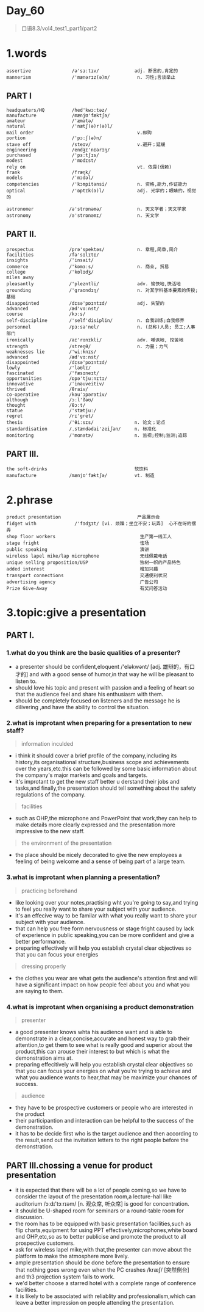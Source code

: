 # Day_60
> 口语8.3/vol4_test1_part1/part2
# 1.words
    assertive               /ə'sɜːtɪv/             adj. 断言的,肯定的
    mannerism               /'mænərɪz(ə)m/          n. 习性;言谈举止
    

## PART I
    headquaters/HQ          /hed'kwɔːtəz/
    manufacture             /mænjʊ'fæktʃə/
    amateur                 /'æmətə/
    natural                 /'nætʃ(ə)r(ə)l/
    mail order                                      v.邮购
    portion                 /'pɔːʃ(ə)n/
    stave off               /steɪv/                 v.避开；延缓
    engineering             /endʒɪ'nɪərɪŋ/
    purchased               /'pɜːtʃɪs/
    modest                  /'mɒdɪst/
    rely on                                         vt. 依靠(信赖)
    frank                   /fræŋk/
    models                  /ˈmɔdəl/
    competencies            /'kɔmpitənsi/           n. 资格,能力,作证能力
    optical                 /'ɒptɪk(ə)l/            adj. 光学的；眼睛的，视觉的

    astronomer             /ə'strɒnəmə/             n. 天文学者；天文学家
    astronomy              /ə'strɒnəmɪ/             n. 天文学

## PART II.
    prospectus             /prə'spektəs/            n. 章程,简章,简介
    facilities             /fə'sɪlɪtɪ/
    insights               /'insait/
    commerce               /'kɒmɜːs/                n. 商业, 贸易
    college                /'kɒlɪdʒ/
    miles away
    pleasantly             /'plezntli/              adv. 愉快地,快活地
    grounding              /'graʊndɪŋ/              n. 对某学科基本要素的传授;基础
    disappointed           /dɪsə'pɒɪntɪd/           adj. 失望的
    advanced               /æd'vɑːnst/
    course                 /kɔːs/
    self-discipline        /'self'disiplin/         n. 自我训练;自我修养
    personnel              /pɜːsə'nel/              n. (总称)人员; 员工;人事部门
    ironically             /aɪ'rɑnɪkli/             adv. 嘲讽地, 挖苦地
    strength               /streŋθ/                 n. 力量；力气
    weaknesses lie         /'wiːknɪs/
    advanced               /æd'vɑːnst/
    disappointed           /dɪsə'pɒɪntɪd/
    lowly                  /'ləʊlɪ/
    fascinated             /'fæsɪneɪt/
    opportunities          /ɒpə'tjuːnɪtɪ/
    innovative             /ˈinəuveitiv/
    thrived                /θraiv/
    co-operative           /kəuˈɔpərətiv/
    although               /ɔːl'ðəʊ/
    thought                /θɔːt/
    statue                 /'stætjuː/
    regret                 /rɪ'gret/
    thesis                 /'θiːsɪs/               n. 论文；论点
    standardisation        /ˌstændədai'zeiʃən/     n. 标准化
    monitoring             /'mɑnətɚ/               n. 监视;控制;监测;追踪

## PART III.
    the soft-drinks                                软饮料
    manufacture            /mænjʊ'fæktʃə/          vt. 制造


# 2.phrase
    product presentation                            产品展示会
    fidget with              /'fɪdʒɪt/ [vi. 烦躁；坐立不安；玩弄]  心不在呀的摆弄
    shop floor workers                               生产第一线工人
    stage fright                                     怯场
    public speaking                                  演讲
    wireless lapel mike/lap microphone               无线佩戴电话
    unique selling proposition/USP                   独树一帜的产品特色
    added interest                                   增加兴趣
    transport connections                            交通便利状况
    advertising agency                               广告公司
    Prize Give-Away                                  有奖问答活动

# 3.topic:give a presentation
## PART I.
### 1.what do you think are the basic qualities of a presenter?
- a presenter should be confident,eloquent /'eləkwənt/ [adj. 雄辩的，有口才的] and with a good sense of humor,in that way he will be pleasant to listen to.
- should love his topic and present with passion and a feeling of heart so that the audience feel and share his enthusiasm with them.
- should be completely focused on listeners and the message he is dilivering ,and have the ability to control the situation.

### 2.what is improtant when preparing for a presentation to new staff?
> information inculded
- i think it should cover a brief profile of the company,including its history,its organisational structure,business scope and achievements over the years,etc.this can be followed by some basic information about the company's major markets and goals and targets.
- it's improtant to get the new staff better u derstand their jobs and tasks,and finally,the presentation should tell something about the safety regulations of the company.

> facilities 
- such as OHP,the microphone and PowerPoint that work,they can help to make details more clearly expressed and the presentation more impressive to the new staff.

> the environment of the presentation
- the place should be nicely decorated to give the new employees a feeling of being welcome and a sense of being part of a large team.

### 3.what is improtant when planning a presentation?
> practicing beforehand
- like looking over your notes,practising wht you're going to say,and trying to feel you really want to share your subject with your audience.
- it's an effecive way to be familar with what you really want to share your subject with your audience.
- that can help you free form nervousness or stage fright caused by lack of experience in public speaking,you can be more confident and give a better performance.
- preparing effectively will help you establish crystal clear objectives so that you can focus your energies  

> dressing properly
- the clothes you wear are what gets the audience's attention first and will have a significant impact on how people feel about you and what you are saying to them.

### 4.what is improtant when organising a product demonstration
> presenter
- a good presenter knows whta his audience want and is able to demonstrate in a clear,concise,accurate and honest way to grab their attention,to get them to see what is really good and superior about the product,this can arouse their interest to but which is what the demonstration aims at.
- preparing effecitively will help you establish crystal clear objectives so that you can focus your energies on what you're trying to achieve and what you audience wants to hear,that may be maximize your chances of success.

> audience
- they have to be prospective customers or people who are interested in the product
- their participantion and interaction can be helpful to the success of the demonstration.
- it has to be decide first who is the target audience and then according to the result,send out the invitation letters to the right people before the demonstration.

## PART III.chossing a venue for product presentation
- it is expected that there will be a lot of people coming,so we have to consider the layout of the presentation room,a lecture-hall like auditorium /ɔːdɪ'tɔːrɪəm/ [n. 观众席, 听众席] is good for concentration.
- it should be U-shaped room for seminars or a round-table room for discussion.
- the room has to be equipped with basic presentation facilities,such as flip charts,equipment for using PPT effectively,microphones,white board and OHP,etc,so as to better publicise and promote the product to all prospective customers.
- ask for wireless lapel mike,with that,the presenter can move about the platform to make the atmosphere more lively.
- ample presentation should be done before the presentation to ensure that nothing goes wrong even when the PC crashes /kræʃ/ [突然倒台] and th3 projection system fails to work.
- we'd better choose a starred hotel with a complete range of conference facilities.
- it is likely to be associated with reliablity and professionalism,which can leave a better impression on people attending the presentation.



















